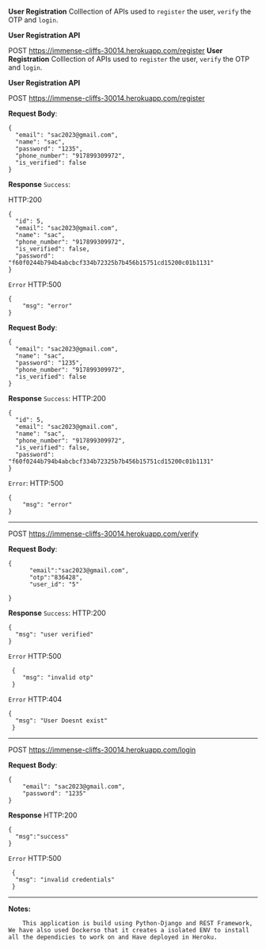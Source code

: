 **User Registration**
Colllection of APIs used to `register` the user, `verify` the OTP and `login`.


**User Registration API**

POST https://immense-cliffs-30014.herokuapp.com/register
**User Registration**
Colllection of APIs used to `register` the user, `verify` the OTP and `login`.


**User Registration API**

POST https://immense-cliffs-30014.herokuapp.com/register

**Request Body**:
```
{
  "email": "sac2023@gmail.com",
  "name": "sac",
  "password": "1235",
  "phone_number": "917899309972",
  "is_verified": false
}
```

**Response**
`Success`:

HTTP:200
```
{
  "id": 5,
  "email": "sac2023@gmail.com",
  "name": "sac",
  "phone_number": "917899309972",
  "is_verified": false,
  "password": "f60f0244b794b4abcbcf334b72325b7b456b15751cd15200c01b1131"
}
```

`Error`
HTTP:500
```
{
    "msg": "error"
}
```
**Request Body**:
```
{
  "email": "sac2023@gmail.com",
  "name": "sac",
  "password": "1235",
  "phone_number": "917899309972",
  "is_verified": false
}
```

**Response**
`Success`:
 HTTP:200
```
{
  "id": 5,
  "email": "sac2023@gmail.com",
  "name": "sac",
  "phone_number": "917899309972",
  "is_verified": false,
  "password": "f60f0244b794b4abcbcf334b72325b7b456b15751cd15200c01b1131"
}
```

`Error`:
HTTP:500
```
{
    "msg": "error"
}
```

-----------------------------------------------------------------------------------------------------

POST https://immense-cliffs-30014.herokuapp.com/verify

**Request Body**:
```
{
      "email":"sac2023@gmail.com",
      "otp":"836428",             
      "user_id": "5"              

}
 ```
**Response**
`Success`:
 HTTP:200
```
{
  "msg": "user verified"
}
```
`Error`
 HTTP:500
```
 {
    "msg": "invalid otp"
 }
```
 `Error`
 HTTP:404
 ```
 {
   "msg": "User Doesnt exist"
  }
```   
-----------------------------------------------------------------------------------------------------------------------------

POST https://immense-cliffs-30014.herokuapp.com/login

**Request Body**:
```
{
    "email": "sac2023@gmail.com",
    "password": "1235"
}
```
**Response**
HTTP:200
```
{
  "msg":"success"
}
```
`Error`
HTTP:500
```
 {
  "msg": "invalid credentials"
 }
 ```
 
--------------------------------------------------------------------------------------------------------------        
      

**Notes:**
```
    This application is build using Python-Django and REST Framework, We have also used Dockerso that it creates a isolated ENV to install all the dependicies to work on and Have deployed in Heroku.
```
  
